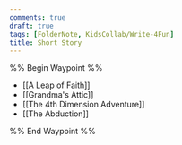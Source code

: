 ```yaml
---
comments: true
draft: true
tags: [FolderNote, KidsCollab/Write-4Fun]
title: Short Story
---
```

%% Begin Waypoint %%

- [[A Leap of Faith]]
- [[Grandma's Attic]]
- [[The 4th Dimension Adventure]]
- [[The Abduction]]

%% End Waypoint %%
